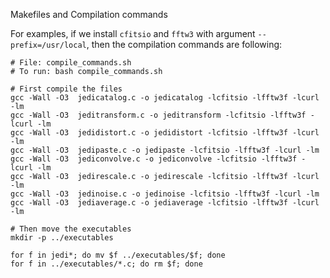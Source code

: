 Makefiles and Compilation commands

For examples, if we install `cfitsio` and `fftw3` 
with argument `--prefix=/usr/local`, then the compilation commands are following:  

```
# File: compile_commands.sh
# To run: bash compile_commands.sh

# First compile the files
gcc -Wall -O3  jedicatalog.c -o jedicatalog -lcfitsio -lfftw3f -lcurl -lm
gcc -Wall -O3  jeditransform.c -o jeditransform -lcfitsio -lfftw3f -lcurl -lm
gcc -Wall -O3  jedidistort.c -o jedidistort -lcfitsio -lfftw3f -lcurl -lm
gcc -Wall -O3  jedipaste.c -o jedipaste -lcfitsio -lfftw3f -lcurl -lm
gcc -Wall -O3  jediconvolve.c -o jediconvolve -lcfitsio -lfftw3f -lcurl -lm
gcc -Wall -O3  jedirescale.c -o jedirescale -lcfitsio -lfftw3f -lcurl -lm
gcc -Wall -O3  jedinoise.c -o jedinoise -lcfitsio -lfftw3f -lcurl -lm
gcc -Wall -O3  jediaverage.c -o jediaverage -lcfitsio -lfftw3f -lcurl -lm

# Then move the executables
mkdir -p ../executables

for f in jedi*; do mv $f ../executables/$f; done
for f in ../executables/*.c; do rm $f; done
```
